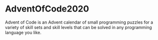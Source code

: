 # AdventOfCode2020
 Advent of Code is an Advent calendar of small programming puzzles for a variety of skill sets and skill levels that can be solved in any programming language you like.

